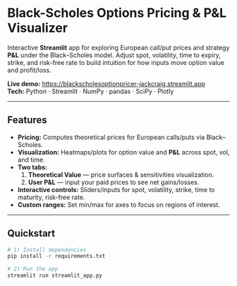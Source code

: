 # Black-Scholes Options Pricing & P&L Visualizer

Interactive **Streamlit** app for exploring European call/put prices and strategy **P&L** under the Black–Scholes model. Adjust spot, volatility, time to expiry, strike, and risk-free rate to build intuition for how inputs move option value and profit/loss.

**Live demo:** https://blackscholesoptionpricer-jackcraig.streamlit.app  
**Tech:** Python · Streamlit · NumPy · pandas · SciPy · Plotly

---

## Features

- **Pricing:** Computes theoretical prices for European calls/puts via Black–Scholes.
- **Visualization:** Heatmaps/plots for option value and **P&L** across spot, vol, and time.
- **Two tabs:**
  1) **Theoretical Value** — price surfaces & sensitivities visualization.  
  2) **User P&L** — input your paid prices to see net gains/losses.
- **Interactive controls:** Sliders/inputs for spot, volatility, strike, time to maturity, risk-free rate.
- **Custom ranges:** Set min/max for axes to focus on regions of interest.

---

## Quickstart

```bash
# 1) Install dependencies
pip install -r requirements.txt

# 2) Run the app
streamlit run streamlit_app.py
